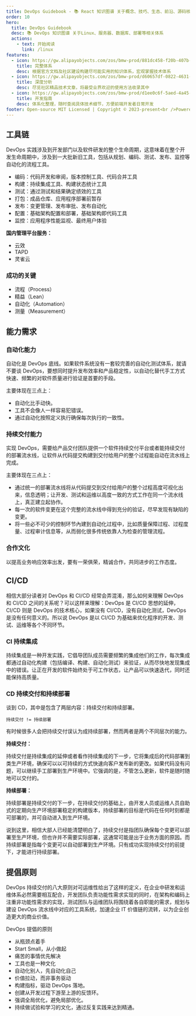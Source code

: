 ```yaml
---
title: DevOps Guidebook - 📚 React 知识图谱 关于概念、技巧、生态、前沿、源码核心
order: 10
hero:
  title: DevOps Guidebook
  desc: 📚 DevOps 知识图谱 关于Linux、服务器、数据库、部署等相关体系
  actions:
    - text: 开始阅读
      link: /linux
features:
  - icon: https://gw.alipayobjects.com/zos/bmw-prod/881dc458-f20b-407b-947a-95104b5ec82b/k79dm8ih_w144_h144.png
    title: 完整体系
    desc: 根据官方文档及社区建设构建尽可能实用的知识体系，宏观掌握技术体系
  - icon: https://gw.alipayobjects.com/zos/bmw-prod/d60657df-0822-4631-9d7c-e7a869c2f21c/k79dmz3q_w126_h126.png
    title: 深度分析
    desc: 尽览社区精品技术文章，将最受业界欢迎的使用方法收录其中
  - icon: https://gw.alipayobjects.com/zos/bmw-prod/d1ee0c6f-5aed-4a45-a507-339a4bfe076c/k7bjsocq_w144_h144.png
    title: 开发指南
    desc: 体系化整理，随时查阅具体技术细节，方便前端开发者日常开发
footer: Open-source MIT Licensed | Copyright © 2023-present<br />Powered by black
---
```


## 工具链

DevOps 实践涉及到开发部门以及软件研发的整个生命周期，这意味着在整个开发生命周期中，涉及到一大批新旧工具，包括从规划、编码、测试、发布、监控等自动化的流程工具。

- 编码：代码开发和审阅，版本控制工具、代码合并工具
- 构建：持续集成工具、构建状态统计工具
- 测试：通过测试和结果确定绩效的工具
- 打包：成品仓库、应用程序部署前暂存
- 发布：变更管理、发布审批、发布自动化
- 配置：基础架构配置和部署，基础架构即代码工具
- 监控：应用程序性能监视、最终用户体验

**国内管理平台服务：**

- 云效
- TAPD
- 灵雀云

### 成功的关键

- 流程（Process）
- 精益（Lean）
- 自动化（Automation）
- 测量（Measurement）

## 能力需求

### 自动化能力

自动化是 DevOps 底线。如果软件系统没有一套较完善的自动化测试体系，就请不要谈 DevOps，要想同时提升发布效率和产品稳定性，以自动化替代手工方式快速、频繁的对软件质量进行验证是首要的手段。

主要体现在三点上：

- 自动化比手动快。
- 工具不会像人一样容易犯错误。
- 通过自动化按照定义执行确保每次执行的一致性。

### 持续交付能力

实现 DevOps，需要给产品交付团队提供一个软件持续交付平台或者能持续交付的部署流水线，让软件从代码提交构建到交付给用户的整个过程能自动在流水线上完成。

主要体现在三点上：

- 通过统一的部署流水线将从代码提交到交付给用户的整个过程高度可视化出来，信息透明；让开发、测试和运维以高度一致的方式工作在同一个流水线上，真正建立起协作。
- 每一次的软件变更在这个完整的流水线中得到充分的验证，尽早发现有缺陷的变更。
- 将一些必不可少的控制环节內建到自动化过程中，比如质量保障过程、过程度量、过程审计信息等，从而弱化很多传统依靠人为检查的管理流程。

### 合作文化

以提高业务响应效率出发，要有一荣俱荣，精诚合作，共同进步的工作态度。

## CI/CD

相信大部分读者对 DevOps 和 CI/CD 经常会弄混淆，那么如何来理解 DevOps 和 CI/CD 之间的关系呢？可以这样来理解：DevOps 是 CI/CD 思想的延伸，CI/CD 则是 DevOps 的技术核心，如果没有 CI/CD，没有自动化测试，DevOps 是没有任何意义的。所以说 DevOps 是以 CI/CD 为基础来优化程序的开发、测试、运维等各个不同环节。

### CI 持续集成

持续集成是一种开发实践，它倡导团队成员需要频繁的集成他们的工作，每次集成都通过自动化构建（包括编译、构建、自动化测试）来验证，从而尽快地发现集成中的错误。让正在开发的软件始终处于可工作状态，让产品可以快速迭代，同时还能保持高质量。

### CD 持续交付和持续部署

谈到 CD，其中是包含了两层内容：持续交付和持续部署。

```
持续交付 != 持续部署
```

有时候很多人会把持续交付误认为成持续部署，然而两者是两个不同层次的能力。

**持续交付：**

持续交付是持续集成的延伸或者看作持续集成的下一步，它将集成后的代码部署到类生产环境，确保可以以可持续的方式快速向客户发布新的更改。如果代码没有问题，可以继续手工部署到生产环境中。它强调的是，不管怎么更新，软件是随时随地可以交付的。

**持续部署：**

持续部署是持续交付的下一步，在持续交付的基础上，由开发人员或运维人员自助式的定期向生产环境部署稳定的构建版本，持续部署的目标是代码在任何时刻都是可部署的，并可自动进入到生产环境。

说到这里，相信大部人已经能清楚明白了，持续交付是指团队确保每个变更可以部署至生产环境，但也许并不需要实际部署，这通常可能是出于业务方面的原因。而持续部署是指每个变更可以自动部署到生产环境。只有成功实现持续交付的前提下，才能进行持续部署。

## 提倡原则

DevOps 持续交付的八大原则对可运维性给出了这样的定义，在企业中研发和运维体系必然需要相互配合，开发团队负责功能性需求实现的同时，在架构和编码上注重非功能性需求的实现，测试团队与运维团队将围绕着各自职能的需求，规划与建设 DevOps 流水线中对应的工具系统，加速企业 IT 价值链的流转，以为企业创造更大的商业价值。

DevOps 提倡的原则

- 从瓶颈点着手
- Start Small，从小做起
- 痛苦的事情优先解决
- 工具也是一种文化
- 自动化别人，先自动化自己
- 价值拉动，而非事务驱动
- 构建指标，驱动 DevOps 落地。
- 创建从开发过程下游至上游的反馈环。
- 强调全局优化，避免局部优化。
- 持续做试验和学习的文化，通过反复实践来达到精通。
